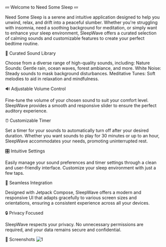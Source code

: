 💤 Welcome to Need Some Sleep 💤

Need Some Sleep is a serene and intuitive application designed to help you unwind, relax, and drift into a peaceful slumber. Whether you're struggling with insomnia, need a soothing background for meditation, or simply want to enhance your sleep environment, SleepWave offers a curated selection of calming sounds and customizable features to create your perfect bedtime routine.

🎵 Curated Sound Library

Choose from a diverse range of high-quality sounds, including:
Nature Sounds: Gentle rain, ocean waves, forest ambiance, and more.
White Noise: Steady sounds to mask background disturbances.
Meditative Tunes: Soft melodies to aid in relaxation and mindfulness.

🔊 Adjustable Volume Control

Fine-tune the volume of your chosen sound to suit your comfort level. SleepWave provides a smooth and responsive slider to ensure the perfect auditory experience.

⏰ Customizable Timer

Set a timer for your sounds to automatically turn off after your desired duration. Whether you want sounds to play for 30 minutes or up to an hour, SleepWave accommodates your needs, promoting uninterrupted rest.

🎛️ Intuitive Settings

Easily manage your sound preferences and timer settings through a clean and user-friendly interface. Customize your sleep environment with just a few taps.

📱 Seamless Integration

Designed with Jetpack Compose, SleepWave offers a modern and responsive UI that adapts gracefully to various screen sizes and orientations, ensuring a consistent experience across all your devices.

🔒 Privacy Focused

SleepWave respects your privacy. No unnecessary permissions are required, and your data remains secure and confidential.

📸 Screenshots
![1](https://github.com/user-attachments/assets/627f7e98-7163-40eb-a163-45a2b5f9baaf)
